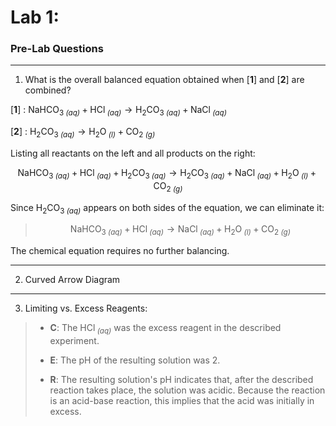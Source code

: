 # Lab 1:
### Pre-Lab Questions
***

1. What is the overall balanced equation obtained when [**1**] and [**2**] are combined?

[**1**] : $\text{NaHCO}_{3  \textit{ (aq)}} + \text{HCl}_\textit{ (aq)} \to \text{H}_2\text{CO}_{3 \textit{ (aq)}} + \text{NaCl}_\textit{ (aq)}$ 

[**2**] : $\text{H}_2 \text{CO}_{3 \textit{ (aq)}} \to \text{H}_2\text{O}_{\textit{ (l)}} + \text{CO}_{2 \textit{ (g)}}$

Listing all reactants on the left and all products on the right:

$$\text{NaHCO}_{3  \textit{ (aq)}} + \text{HCl}_\textit{ (aq)} + \text{H}_2 \text{CO}_{3 \textit{ (aq)}} \to \text{H}_2\text{CO}_{3 \textit{ (aq)}} + \text{NaCl}_\textit{ (aq)} +\text{H}_2\text{O}_{\textit{ (l)}}+ \text{CO}_{2 \textit{ (g)}} $$

Since $\text{H}_2\text{CO}_{3 \textit{ (aq)}}$ appears on both sides of the equation, we can eliminate it:

>$$\text{NaHCO}_{3  \textit{ (aq)}} + \text{HCl}_\textit{ (aq)}  \to  \text{NaCl}_\textit{ (aq)} +\text{H}_2\text{O}_{\textit{ (l)}}+ \text{CO}_{2 \textit{ (g)}} $$
 
The chemical equation requires no further balancing. 

***

2. Curved Arrow Diagram

***


3. Limiting vs. Excess Reagents:

>- **C**: The $\text{HCl}_\textit{ (aq)}$ was the excess reagent in the described experiment.
>
>- **E**: The pH of the resulting solution was $2$.
>
>- **R**: The resulting solution's pH indicates that, after the described reaction takes place, the solution was acidic. Because the reaction is an acid-base reaction, this implies that the acid was initially in excess. 